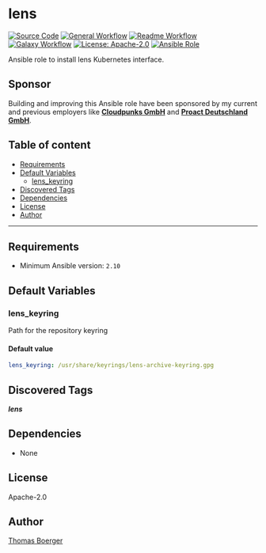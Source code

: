 # lens

[![Source Code](https://img.shields.io/badge/github-source%20code-blue?logo=github&logoColor=white)](https://github.com/rolehippie/lens)
[![General Workflow](https://github.com/rolehippie/lens/actions/workflows/general.yml/badge.svg)](https://github.com/rolehippie/lens/actions/workflows/general.yml)
[![Readme Workflow](https://github.com/rolehippie/lens/actions/workflows/docs.yml/badge.svg)](https://github.com/rolehippie/lens/actions/workflows/docs.yml)
[![Galaxy Workflow](https://github.com/rolehippie/lens/actions/workflows/galaxy.yml/badge.svg)](https://github.com/rolehippie/lens/actions/workflows/galaxy.yml)
[![License: Apache-2.0](https://img.shields.io/github/license/rolehippie/lens)](https://github.com/rolehippie/lens/blob/master/LICENSE)
[![Ansible Role](https://img.shields.io/badge/role-rolehippie.lens-blue)](https://galaxy.ansible.com/rolehippie/lens)

Ansible role to install lens Kubernetes interface.

## Sponsor

Building and improving this Ansible role have been sponsored by my current and previous employers like **[Cloudpunks GmbH](https://cloudpunks.de)** and **[Proact Deutschland GmbH](https://www.proact.eu)**.

## Table of content

- [Requirements](#requirements)
- [Default Variables](#default-variables)
  - [lens_keyring](#lens_keyring)
- [Discovered Tags](#discovered-tags)
- [Dependencies](#dependencies)
- [License](#license)
- [Author](#author)

---

## Requirements

- Minimum Ansible version: `2.10`

## Default Variables

### lens_keyring

Path for the repository keyring

#### Default value

```YAML
lens_keyring: /usr/share/keyrings/lens-archive-keyring.gpg
```

## Discovered Tags

**_lens_**


## Dependencies

- None

## License

Apache-2.0

## Author

[Thomas Boerger](https://github.com/tboerger)
